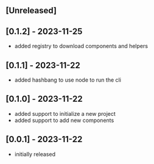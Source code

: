 ## [Unreleased]

## [0.1.2] - 2023-11-25

- added registry to download components and helpers

## [0.1.1] - 2023-11-22

- added hashbang to use node to run the cli

## [0.1.0] - 2023-11-22

- added support to initialize a new project
- added support to add new components

## [0.0.1] - 2023-11-22

- initially released
